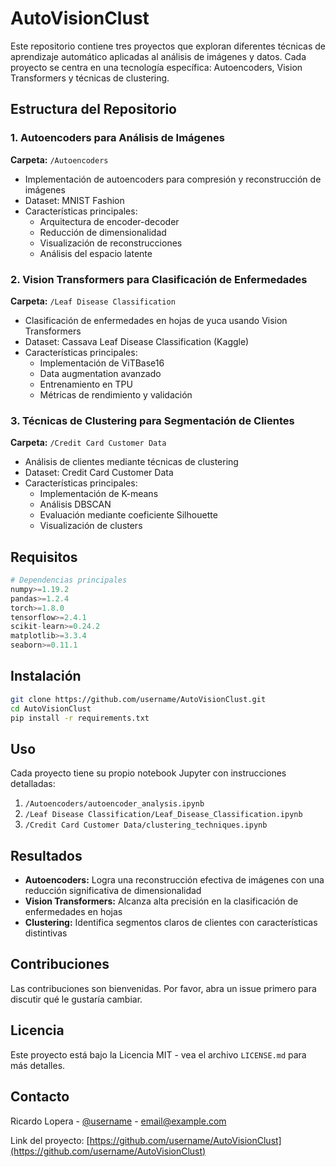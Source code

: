 # AutoVisionClust

Este repositorio contiene tres proyectos que exploran diferentes técnicas de aprendizaje automático aplicadas al análisis de imágenes y datos. Cada proyecto se centra en una tecnología específica: Autoencoders, Vision Transformers y técnicas de clustering.

## Estructura del Repositorio

### 1. Autoencoders para Análisis de Imágenes
**Carpeta:** `/Autoencoders`
- Implementación de autoencoders para compresión y reconstrucción de imágenes
- Dataset: MNIST Fashion
- Características principales:
  - Arquitectura de encoder-decoder
  - Reducción de dimensionalidad
  - Visualización de reconstrucciones
  - Análisis del espacio latente

### 2. Vision Transformers para Clasificación de Enfermedades
**Carpeta:** `/Leaf Disease Classification`
- Clasificación de enfermedades en hojas de yuca usando Vision Transformers
- Dataset: Cassava Leaf Disease Classification (Kaggle)
- Características principales:
  - Implementación de ViTBase16
  - Data augmentation avanzado
  - Entrenamiento en TPU
  - Métricas de rendimiento y validación

### 3. Técnicas de Clustering para Segmentación de Clientes
**Carpeta:** `/Credit Card Customer Data`
- Análisis de clientes mediante técnicas de clustering
- Dataset: Credit Card Customer Data
- Características principales:
  - Implementación de K-means
  - Análisis DBSCAN
  - Evaluación mediante coeficiente Silhouette
  - Visualización de clusters

## Requisitos

```python
# Dependencias principales
numpy>=1.19.2
pandas>=1.2.4
torch>=1.8.0
tensorflow>=2.4.1
scikit-learn>=0.24.2
matplotlib>=3.3.4
seaborn>=0.11.1
```

## Instalación

```bash
git clone https://github.com/username/AutoVisionClust.git
cd AutoVisionClust
pip install -r requirements.txt
```

## Uso

Cada proyecto tiene su propio notebook Jupyter con instrucciones detalladas:

1. `/Autoencoders/autoencoder_analysis.ipynb`
2. `/Leaf Disease Classification/Leaf_Disease_Classification.ipynb`
3. `/Credit Card Customer Data/clustering_techniques.ipynb`

## Resultados

- **Autoencoders:** Logra una reconstrucción efectiva de imágenes con una reducción significativa de dimensionalidad
- **Vision Transformers:** Alcanza alta precisión en la clasificación de enfermedades en hojas
- **Clustering:** Identifica segmentos claros de clientes con características distintivas

## Contribuciones

Las contribuciones son bienvenidas. Por favor, abra un issue primero para discutir qué le gustaría cambiar.

## Licencia

Este proyecto está bajo la Licencia MIT - vea el archivo `LICENSE.md` para más detalles.

## Contacto

Ricardo Lopera - [@username](https://twitter.com/username) - email@example.com

Link del proyecto: [https://github.com/username/AutoVisionClust](https://github.com/username/AutoVisionClust)